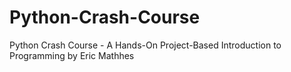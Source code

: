 # Python-Crash-Course
Python Crash Course - A Hands-On Project-Based Introduction to Programming by Eric Mathhes
